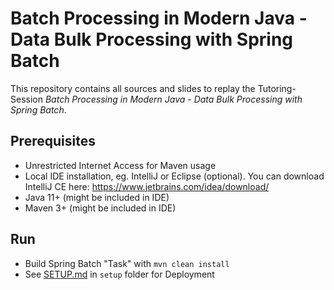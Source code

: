 # Batch Processing in Modern Java - Data Bulk Processing with Spring Batch

This repository contains all sources and slides to replay the Tutoring-Session *Batch Processing in Modern Java - Data Bulk Processing with Spring Batch*.

## Prerequisites

* Unrestricted Internet Access for Maven usage
* Local IDE installation, eg. IntelliJ or Eclipse (optional). You can download IntelliJ CE here: https://www.jetbrains.com/idea/download/
* Java 11+ (might be included in IDE)
* Maven 3+ (might be included in IDE)

## Run

* Build Spring Batch "Task" with `mvn clean install`
* See [SETUP.md](setup/SETUP.md) in `setup` folder for Deployment